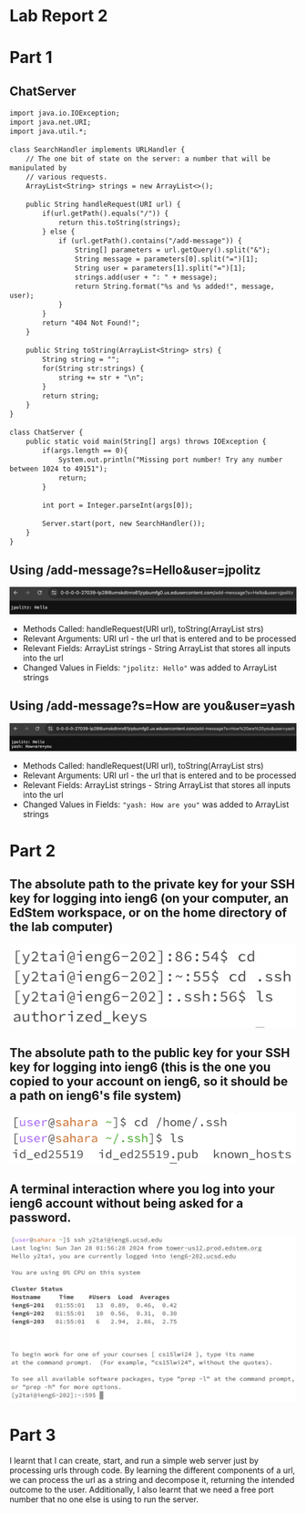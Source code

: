# Lab Report 2

# Part 1

## ChatServer
```
import java.io.IOException;
import java.net.URI;
import java.util.*;

class SearchHandler implements URLHandler {
    // The one bit of state on the server: a number that will be manipulated by
    // various requests.
    ArrayList<String> strings = new ArrayList<>();

    public String handleRequest(URI url) {
        if(url.getPath().equals("/")) {
            return this.toString(strings);
        } else {
            if (url.getPath().contains("/add-message")) {
                String[] parameters = url.getQuery().split("&");
                String message = parameters[0].split("=")[1];
                String user = parameters[1].split("=")[1];
                strings.add(user + ": " + message);
                return String.format("%s and %s added!", message, user);
            } 
        }   
        return "404 Not Found!";
    }

    public String toString(ArrayList<String> strs) {
        String string = "";
        for(String str:strings) {
            string += str + "\n";
        }
        return string;
    }
}

class ChatServer {
    public static void main(String[] args) throws IOException {
        if(args.length == 0){
            System.out.println("Missing port number! Try any number between 1024 to 49151");
            return;
        }

        int port = Integer.parseInt(args[0]);

        Server.start(port, new SearchHandler());
    }
}
```

## Using /add-message?s=Hello&user=jpolitz
![](/Screenshots/first_command.png)
- Methods Called: handleRequest(URI url), toString(ArrayList<String> strs)
- Relevant Arguments: URI url - the url that is entered and to be processed
- Relevant Fields: ArrayList<String> strings - String ArrayList that stores all inputs into the url
- Changed Values in Fields: ```"jpolitz: Hello"``` was added to ArrayList<String> strings

## Using /add-message?s=How are you&user=yash
![](/Screenshots/second_command.png)
- Methods Called: handleRequest(URI url), toString(ArrayList<String> strs)
- Relevant Arguments: URI url - the url that is entered and to be processed
- Relevant Fields: ArrayList<String> strings - String ArrayList that stores all inputs into the url
- Changed Values in Fields: ```"yash: How are you"``` was added to ArrayList<String> strings

# Part 2

## The absolute path to the private key for your SSH key for logging into ieng6 (on your computer, an EdStem workspace, or on the home directory of the lab computer)
![](/Screenshots/private_key.png)
## The absolute path to the public key for your SSH key for logging into ieng6 (this is the one you copied to your account on ieng6, so it should be a path on ieng6's file system)
![](/Screenshots/public_key.png)
## A terminal interaction where you log into your ieng6 account without being asked for a password.
![](/Screenshots/login_wo_pw.png)

# Part 3

I learnt that I can create, start, and run a simple web server just by processing urls through code. By learning the different components of a url, we can process the url as a string and decompose it, returning the intended outcome to the user. Additionally, I also learnt that we need a free port number that no one else is using to run the server. 




